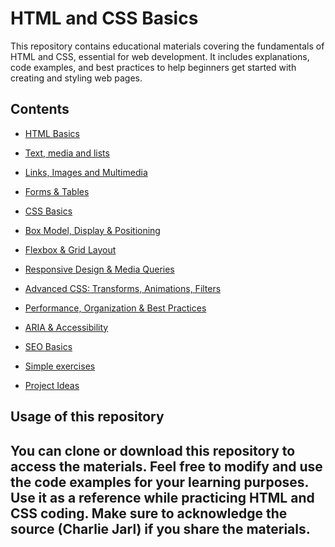 # HTML and CSS Basics
This repository contains educational materials covering the fundamentals of HTML and CSS, essential for web development. It includes explanations, code examples, and best practices to help beginners get started with creating and styling web pages.
## Contents
- [HTML Basics](HTML_basics.md)
- [Text, media and lists](text_media_lists.md)
- [Links, Images and Multimedia](Links_Images_Multimedia.md)

- [Forms & Tables](forms_tables.md)
- [CSS Basics](css_basics.md)
- [Box Model, Display & Positioning](box_model_display_positioning.md)
- [Flexbox & Grid Layout](flexbox_grid_layout.md)
- [Responsive Design & Media Queries](responsive_design_media_queries.md)
- [Advanced CSS: Transforms, Animations, Filters](advanced_css_transforms_animations_filters.md)
- [Performance, Organization & Best Practices](performance_organization_best_practices.md)
- [ARIA & Accessibility](aria_accessibility.md)
- [SEO Basics](seo_basics.md)

- [Simple exercises](simple_exercises.md)
- [Project Ideas](project_ideas.md)

## Usage of this repository
You can clone or download this repository to access the materials. Feel free to modify and use the code examples for your learning purposes.
Use it as a reference while practicing HTML and CSS coding.
Make sure to acknowledge the source (Charlie Jarl) if you share the materials.
---
